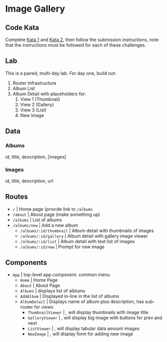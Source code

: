 Image Gallery
===

## Code Kata

Complete [Kata 1](https://www.codewars.com/kata/regex-validate-pin-code) and 
[Kata 2](https://www.codewars.com/kata/alternate-capitalization/javascript), then follow the submission instructions, note that the instructions must be followed for each of these challenges.


## Lab

This is a paired, multi-day lab. For day one, build out:

1. Router Infrastructure
1. Album List
1. Album Detail with placeholders for:
    1. View 1 (Thumbnail)
    1. View 2 (Gallery)
    1. View 3 (List)
    1. New Image
    
## Data

### Albums

id, title, description, [images]

### Images

id, title, description, url

## Routes

* `/` | Home page (provide link to `/albums`
* `/about` | About page (make something up)
* `/albums` | List of albums
* `/albums/new` | Add a new album
    * `/albums/:id/thumbnail` | Album detail with thumbnails of images
    * `/albums/:id/gallery` | Album detail with gallery image viewer
    * `/albums/:id/list` | Album detail with text list of images
    * `/albums/:id/new` | Prompt for new image

## Components


* `App` | top-level app component. common menu
    * `Home` | Home Page
    * `About` | About Page
    * `Albums` | displays list of alblums
    * `AddAlbum` | Displayed in-line in the list of albums
    * `AlbumDetail` | Displays name of album plus description, has sub-router for views
        * `ThumbnailViewer` | <placeholder>, will display thumbnails with image title
        * `GalleryViewer` | <placeholder>, will display big image with buttons for prev and next
        * `ListViewer` | <placeholder>, will display tabular data amount images
        * `NewImage` | <placeholder>, will display form for adding new image
    
